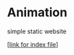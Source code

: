 # Animation
simple static website 

[[link for index file]([https://ranjeetj06.github.io/Animation])]
